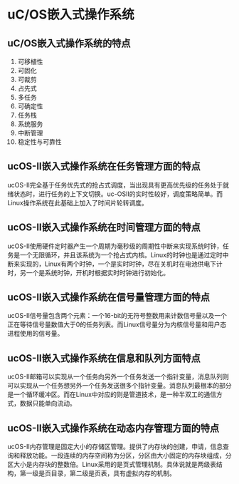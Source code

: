 # uC/OS嵌入式操作系统

## uC/OS嵌入式操作系统的特点

1. 可移植性
2. 可固化
3. 可裁剪
4. 占先式
5. 多任务
6. 可确定性
7. 任务栈
8. 系统服务
9. 中断管理
10. 稳定性与可靠性

## ucOS-II嵌入式操作系统在任务管理方面的特点

ucOS-II完全基于任务优先式的抢占式调度，当出现具有更高优先级的任务处于就绪状态时，进行任务的上下文切换。uc-OSII的实时性较好，调度策略简单。而Linux操作系统在此基础上加入了时间片轮转调度。

## ucOS-II嵌入式操作系统在时间管理方面的特点

ucOS-II使用硬件定时器产生一个周期为毫秒级的周期性中断来实现系统时钟，任务是一个无限循环，并且该系统为一个抢占式内核。Linux的时钟也是通过定时中断来实现的，Linux有两个时钟，一个是实时时钟，尽在关机时在电池供电下计时，另一个是系统时钟，开机时根据实时时钟进行初始化。

## ucOS-II嵌入式操作系统在信号量管理方面的特点

ucOS-II信号量包含两个元素：一个16-bit的无符号整数用来计数信号量以及一个正在等待信号量数值大于0的任务列表。而Linux信号量分为内核信号量和用户态进程使用的信号量。

## ucOS-II嵌入式操作系统在信息和队列方面特点

ucOS-II邮箱可以实现从一个任务向另外一个任务发送一个指针变量，消息队列则可以实现从一个任务想另外一个任务发送很多个指针变量。消息队列最根本的部分是一个循环缓冲区。而在Linux中对应的则是管道技术，是一种半双工的通信方式，数据只能单向流动。

## ucOS-II嵌入式操作系统在动态内存管理方面的特点

ucOS-II内存管理是固定大小的存储区管理。提供了内存块的创建，申请，信息查询和释放功能。一段连续的内存空间称为分区，分区由大小固定的内存块组成，分区大小是内存块的整数倍。Linux采用的是页式管理机制。具体说就是两级表结构，第一级是页目录，第二级是页表，具有虚拟内存的机制。

